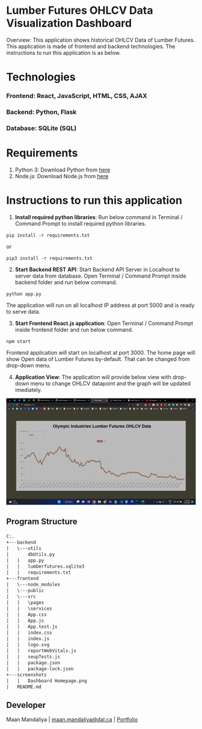 # Lumber Futures OHLCV Data Visualization Dashboard
Overview: This application shows historical OHLCV Data of Lumber Futures. This application is made of frontend and backend technologies. The instructions to run this application is as below.

# Technologies
### Frontend: React, JavaScript, HTML, CSS, AJAX
### Backend: Python, Flask
### Database: SQLite (SQL)

# Requirements
1) Python 3: Download Python from [here](https://www.python.org/downloads/)
2) Node.js: Download Node.js from [here](https://nodejs.org/en/download/)

# Instructions to run this application
1) **Install required python libraries**: Run below command in Terminal / Command Prompt to install required python libraries.

```
pip install -r requirements.txt
```
or
```
pip3 install -r requirements.txt
```

2) **Start Backend REST API**: Start Backend API Server in Localhost to server data from database. Open Terminal / Command Prompt inside backend folder and run below command.

```
python app.py
```
The application will run on all localhost IP address at port 5000 and is ready to serve data.

3) **Start Frontend React.js application**: Open Terminal / Command Prompt inside frontend folder and run below command.

```
npm start
```

Frontend application will start on localhost at port 3000. The home page will show Open data of Lumber Futures by-default. That can be changed from drop-down menu.

4) **Application View**: The application will provide below view with drop-down menu to change OHLCV datapoint and the graph will be updated imediately.

![Dashboard Homepage](/screenshots/Dashboard%20Homepage.png)

## Program Structure
```
C:.
+---backend
|   \---utils
|       dbUtils.py
|   |   app.py
|   |   lumberfutures.sqlite3
|   |   requirements.txt
+---frontend
|   \---node_modules
|   \---public
|   \---src
|   |   \pages
|   |   \services
|   |   App.css
|   |   App.js
|   |   App.test.js
|   |   index.css
|   |   index.js
|   |   logo.svg
|   |   reportWebVitals.js
|   |   seupTests.js
|   |   package.json
|   |   package-lock.json
+---screenshots
|   |   Dashboard Homepage.png
|   README.md
```

## Developer
Maan Mandaliya | maan.mandaliya@dal.ca | [Portfolio](https://maanmandaliya.super.site/)
